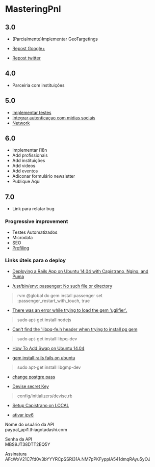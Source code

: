 MasteringPnl
=============================

## 3.0

* (Parcialmente)Implementar GeoTargetings

* [Repost Google+](https://github.com/google/google-api-ruby-client)
* [Repost twitter](https://github.com/sferik/twitter)

## 4.0

* Parceiria com instituições

## 5.0

* [Implementar testes](https://github.com/rspec/rspec-rails)
* [Integrar autenticaçao com midias sociais](https://github.com/intridea/omniauth)
* [Network](https://rubygems.org/gems/social_stream)

## 6.0

* Implementar i18n
* Add profissionais
* Add instituições
* Add videos
* Add eventos
* Adiconar formulário newsletter
* Publique Aqui
## 7.0

* Link para relatar bug

### Progressive improvement

* Testes Automatizados
* Microdata
* SEO
* [Profiling](http://blog.scoutapp.com/articles/2015/09/16/profiling-rails-with-stackprof) 


### Links úteis para o deploy

* [Deploying a Rails App on Ubuntu 14.04 with Capistrano, Nginx, and Puma](https://www.digitalocean.com/community/tutorials/deploying-a-rails-app-on-ubuntu-14-04-with-capistrano-nginx-and-puma)

* [/usr/bin/env: passenger: No such file or directory ](https://github.com/capistrano/passenger/issues/26)
> rvm @global do gem install passenger
> set :passenger_restart_with_touch, true

* [There was an error while trying to load the gem 'uglifier'.](http://stackoverflow.com/questions/34420554/there-was-an-error-while-trying-to-load-the-gem-uglifier-bundlergemrequire)
> sudo apt-get install nodejs

* [Can't find the 'libpq-fe.h header when trying to install pg gem](http://stackoverflow.com/questions/6040583/cant-find-the-libpq-fe-h-header-when-trying-to-install-pg-gem)
> sudo apt-get install libpq-dev


* [How To Add Swap on Ubuntu 14.04](https://www.digitalocean.com/community/tutorials/how-to-add-swap-on-ubuntu-14-04)

* [gem install rails fails on ubuntu](http://stackoverflow.com/questions/29317640/gem-install-rails-fails-on-ubuntu)
> sudo apt-get install libgmp-dev

* [change postgre pass](http://dba.stackexchange.com/questions/24774/postgresql-changing-password-for-a-user-is-not-working)

* [Devise secret Key](http://stackoverflow.com/questions/18080910/devise-secret-key-was-not-set)
> config/initializers/devise.rb

* [Setup Capistrano on LOCAL](https://gist.github.com/stevenyap/9130882)

* [ativar ipv6](https://www.digitalocean.com/community/tutorials/how-to-enable-ipv6-for-digitalocean-droplets)

Nome do usuário da API	
paypal_api1.thiagotadashi.com

Senha da API	
MBS9JT38DTT2EQ5Y

Assinatura
AFcWxV21C7fd0v3bYYYRCpSSRl31A.NM7pPKFyppIA541dmqRAyu5yOJ